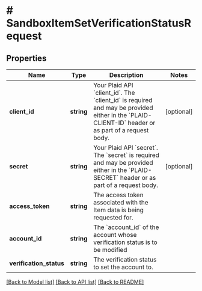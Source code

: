 # # SandboxItemSetVerificationStatusRequest

## Properties

Name | Type | Description | Notes
------------ | ------------- | ------------- | -------------
**client_id** | **string** | Your Plaid API &#x60;client_id&#x60;. The &#x60;client_id&#x60; is required and may be provided either in the &#x60;PLAID-CLIENT-ID&#x60; header or as part of a request body. | [optional]
**secret** | **string** | Your Plaid API &#x60;secret&#x60;. The &#x60;secret&#x60; is required and may be provided either in the &#x60;PLAID-SECRET&#x60; header or as part of a request body. | [optional]
**access_token** | **string** | The access token associated with the Item data is being requested for. |
**account_id** | **string** | The &#x60;account_id&#x60; of the account whose verification status is to be modified |
**verification_status** | **string** | The verification status to set the account to. |

[[Back to Model list]](../../README.md#models) [[Back to API list]](../../README.md#endpoints) [[Back to README]](../../README.md)
